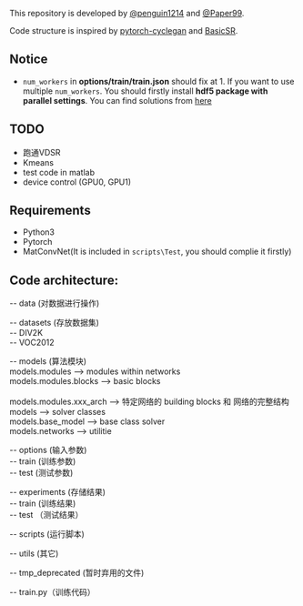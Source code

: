 This repository is developed by [@penguin1214](https://github.com/penguin1214) and [@Paper99](https://github.com/Paper99).

Code structure is inspired by [pytorch-cyclegan](https://github.com/junyanz/pytorch-CycleGAN-and-pix2pix) and [BasicSR](https://github.com/xinntao/BasicSR).

## Notice
- `num_workers` in **options/train/train.json** should fix at 1. If you want to use multiple `num_workers`. You should firstly install **hdf5 package with parallel settings**. You can find solutions from [here](http://docs.h5py.org/en/latest/build.html#building-against-parallel-hdf5)

## TODO
- 跑通VDSR
- Kmeans
- test code in matlab
- device control (GPU0, GPU1)

## Requirements
- Python3
- Pytorch
- MatConvNet(It is included in `scripts\Test`, you should complie it firstly)

## Code architecture:
-- data (对数据进行操作)  

-- datasets (存放数据集)  
-- DIV2K  
-- VOC2012

-- models (算法模块)  
    models.modules --> modules within networks </br>
    models.modules.blocks --> basic blocks </br>   
    models.modules.xxx_arch --> 特定网络的 building blocks 和 网络的完整结构 </br>
    models --> solver classes </br>
    models.base_model --> base class solver </br>
    models.networks --> utilitie </br>

-- options (输入参数)  
-- train (训练参数)  
-- test (测试参数)  

-- experiments (存储结果)  
-- train (训练结果)  
-- test （测试结果）

-- scripts (运行脚本)  

-- utils (其它)  

-- tmp_deprecated (暂时弃用的文件)  

-- train.py（训练代码）  


